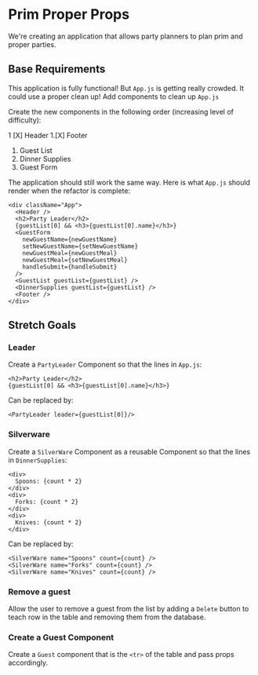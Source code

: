 # Prim Proper Props

We're creating an application that allows party planners to plan prim and proper parties.

## Base Requirements

This application is fully functional! But `App.js` is getting really crowded. It could use a proper clean up! Add components to clean up `App.js`

Create the new components in the following order (increasing level of difficulty):

1 [X] Header
1.[X] Footer
1. Guest List
1. Dinner Supplies
1. Guest Form

The application should still work the same way. Here is what `App.js` should render when the refactor is complete:

```JSX
<div className="App">
  <Header />
  <h2>Party Leader</h2>
  {guestList[0] && <h3>{guestList[0].name}</h3>}
  <GuestForm
    newGuestName={newGuestName}
    setNewGuestName={setNewGuestName}
    newGuestMeal={newGuestMeal}
    newGuestMeal={setNewGuestMeal}
    handleSubmit={handleSubmit}
  />
  <GuestList guestList={guestList} />
  <DinnerSupplies guestList={guestList} />
  <Footer />
</div>
```

## Stretch Goals

### Leader

Create a `PartyLeader` Component so that the lines in `App.js`:

```JSX
<h2>Party Leader</h2>
{guestList[0] && <h3>{guestList[0].name}</h3>}
```

Can be replaced by:

```JSX
<PartyLeader leader={guestList[0]}/>
```

### Silverware

Create a `SilverWare` Component as a reusable Component so that the lines in `DinnerSupplies`:

```JSX
<div>
  Spoons: {count * 2}
</div>
<div>
  Forks: {count * 2}
</div>
<div>
  Knives: {count * 2}
</div>
```

Can be replaced by:

```JSX
<SilverWare name="Spoons" count={count} />
<SilverWare name="Forks" count={count} />
<SilverWare name="Knives" count={count} />
```

### Remove a guest

Allow the user to remove a guest from the list by adding a `Delete` button to teach row in the table and removing them from the database.

### Create a Guest Component

Create a `Guest` component that is the `<tr>` of the table and pass props accordingly.

